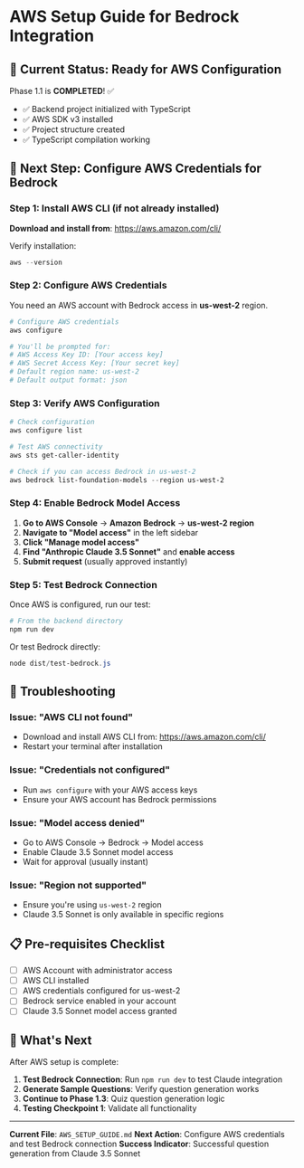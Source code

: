 # AWS Setup Guide for Bedrock Integration

## 🎯 Current Status: Ready for AWS Configuration

Phase 1.1 is **COMPLETED**! ✅

- ✅ Backend project initialized with TypeScript
- ✅ AWS SDK v3 installed
- ✅ Project structure created
- ✅ TypeScript compilation working

## 🔄 Next Step: Configure AWS Credentials for Bedrock

### Step 1: Install AWS CLI (if not already installed)

**Download and install from**: https://aws.amazon.com/cli/

Verify installation:

```powershell
aws --version
```

### Step 2: Configure AWS Credentials

You need an AWS account with Bedrock access in **us-west-2** region.

```powershell
# Configure AWS credentials
aws configure

# You'll be prompted for:
# AWS Access Key ID: [Your access key]
# AWS Secret Access Key: [Your secret key]
# Default region name: us-west-2
# Default output format: json
```

### Step 3: Verify AWS Configuration

```powershell
# Check configuration
aws configure list

# Test AWS connectivity
aws sts get-caller-identity

# Check if you can access Bedrock in us-west-2
aws bedrock list-foundation-models --region us-west-2
```

### Step 4: Enable Bedrock Model Access

1. **Go to AWS Console** → **Amazon Bedrock** → **us-west-2 region**
2. **Navigate to "Model access"** in the left sidebar
3. **Click "Manage model access"**
4. **Find "Anthropic Claude 3.5 Sonnet"** and **enable access**
5. **Submit request** (usually approved instantly)

### Step 5: Test Bedrock Connection

Once AWS is configured, run our test:

```powershell
# From the backend directory
npm run dev
```

Or test Bedrock directly:

```powershell
node dist/test-bedrock.js
```

## 🔧 Troubleshooting

### Issue: "AWS CLI not found"

- Download and install AWS CLI from: https://aws.amazon.com/cli/
- Restart your terminal after installation

### Issue: "Credentials not configured"

- Run `aws configure` with your AWS access keys
- Ensure your AWS account has Bedrock permissions

### Issue: "Model access denied"

- Go to AWS Console → Bedrock → Model access
- Enable Claude 3.5 Sonnet model access
- Wait for approval (usually instant)

### Issue: "Region not supported"

- Ensure you're using `us-west-2` region
- Claude 3.5 Sonnet is only available in specific regions

## 📋 Pre-requisites Checklist

- [ ] AWS Account with administrator access
- [ ] AWS CLI installed
- [ ] AWS credentials configured for us-west-2
- [ ] Bedrock service enabled in your account
- [ ] Claude 3.5 Sonnet model access granted

## 🚀 What's Next

After AWS setup is complete:

1. **Test Bedrock Connection**: Run `npm run dev` to test Claude integration
2. **Generate Sample Questions**: Verify question generation works
3. **Continue to Phase 1.3**: Quiz question generation logic
4. **Testing Checkpoint 1**: Validate all functionality

---

**Current File**: `AWS_SETUP_GUIDE.md`
**Next Action**: Configure AWS credentials and test Bedrock connection
**Success Indicator**: Successful question generation from Claude 3.5 Sonnet
